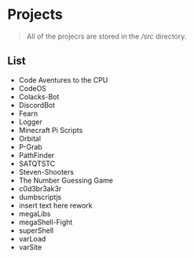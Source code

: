 # Projects
> All of the projecrs are stored in the */src* directory.

## List
* Code Aventures to the CPU
* CodeOS
* Colacks-Bot
* DiscordBot
* Fearn
* Logger
* Minecraft Pi Scripts
* Orbital
* P-Grab
* PathFinder
* SATQTSTC
* Steven-Shooters
* The Number Guessing Game
* c0d3br3ak3r
* dumbscriptjs
* insert text here rework
* megaLibs
* megaShell-Fight
* superShell
* varLoad
* varSite
